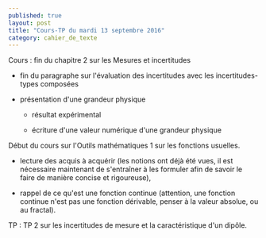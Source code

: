 ```yaml
---
published: true
layout: post
title: "Cours-TP du mardi 13 septembre 2016"
category: cahier_de_texte
---
```

Cours : fin du chapitre 2 sur les Mesures et incertitudes

- fin du paragraphe sur l'évaluation des incertitudes avec les incertitudes-types composées

- présentation d'une grandeur physique

    - résultat expérimental

    - écriture d'une valeur numérique d'une grandeur physique 

Début du cours sur l'Outils mathématiques 1 sur les fonctions usuelles.

- lecture des acquis à acquérir (les notions ont déjà été vues, il est nécessaire maintenant de s'entraîner à les formuler afin de savoir le faire de manière concise et rigoureuse),

- rappel de ce qu'est une fonction continue (attention, une fonction continue n'est pas une fonction dérivable, penser à la valeur absolue, ou au fractal).

TP : TP 2 sur les incertitudes de mesure et la caractéristique d'un dipôle.
